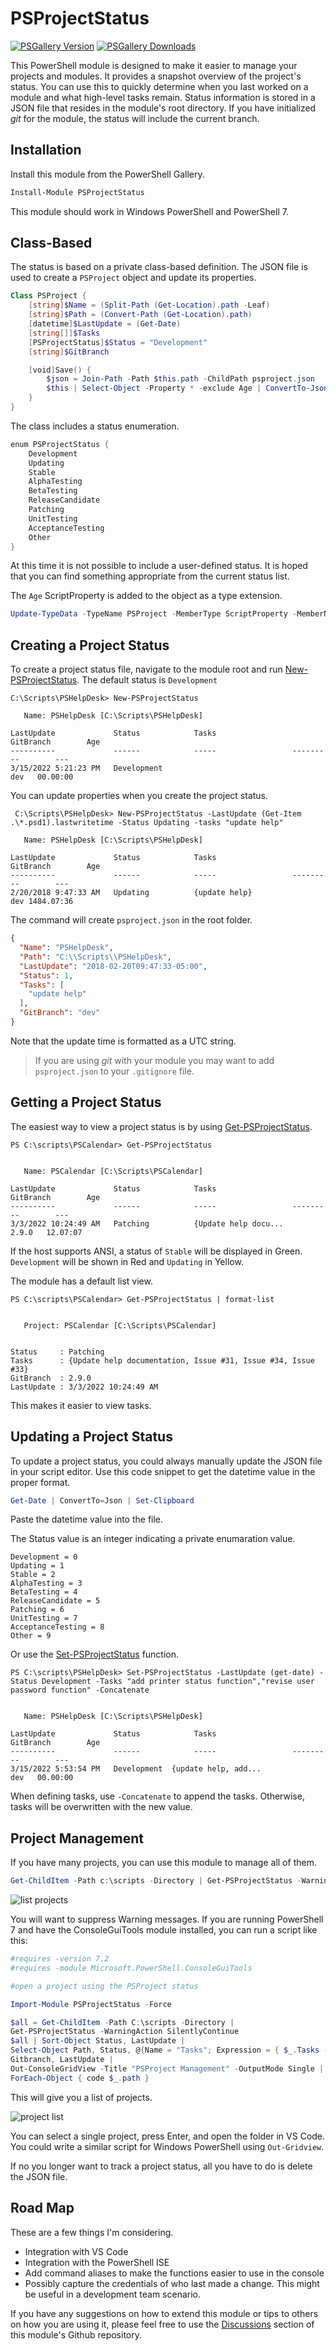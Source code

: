 # PSProjectStatus

[![PSGallery Version](https://img.shields.io/powershellgallery/v/PSProjectStatus.png?style=for-the-badge&label=PowerShell%20Gallery)](https://www.powershellgallery.com/packages/PSProjectStatus/) [![PSGallery Downloads](https://img.shields.io/powershellgallery/dt/PSProjectStatus.png?style=for-the-badge&label=Downloads)](https://www.powershellgallery.com/packages/PSProjectStatus/)

This PowerShell module is designed to make it easier to manage your projects and modules. It provides a snapshot overview of the project's status. You can use this to quickly determine when you last worked on a module and what high-level tasks remain. Status information is stored in a JSON file that resides in the module's root directory. If you have initialized *git* for the module, the status will include the current branch.

## Installation

Install this module from the PowerShell Gallery.

```powershell
Install-Module PSProjectStatus
```

This module should work in Windows PowerShell and PowerShell 7.

## Class-Based

The status is based on a private class-based definition. The JSON file is used to create a `PSProject` object and update its properties.

```powershell
Class PSProject {
    [string]$Name = (Split-Path (Get-Location).path -Leaf)
    [string]$Path = (Convert-Path (Get-Location).path)
    [datetime]$LastUpdate = (Get-Date)
    [string[]]$Tasks
    [PSProjectStatus]$Status = "Development"
    [string]$GitBranch

    [void]Save() {
        $json = Join-Path -Path $this.path -ChildPath psproject.json
        $this | Select-Object -Property * -exclude Age | ConvertTo-Json | Out-File $json
    }
}
```

The class includes a status enumeration.

```powershell
enum PSProjectStatus {
    Development
    Updating
    Stable
    AlphaTesting
    BetaTesting
    ReleaseCandidate
    Patching
    UnitTesting
    AcceptanceTesting
    Other
}
```

At this time it is not possible to include a user-defined status. It is hoped that you can find something appropriate from the current status list.

The `Age` ScriptProperty is added to the object as a type extension.

```powershell
Update-TypeData -TypeName PSProject -MemberType ScriptProperty -MemberName Age -Value { (Get-Date) - $this.lastUpdate } -Force
```

## Creating a Project Status

To create a project status file, navigate to the module root and run [New-PSProjectStatus](docs/New-PSProjectStatus.md). The default status is `Development`

```dos
C:\Scripts\PSHelpDesk> New-PSProjectStatus

   Name: PSHelpDesk [C:\Scripts\PSHelpDesk]

LastUpdate             Status            Tasks                 GitBranch        Age
----------             ------            -----                 ---------        ---
3/15/2022 5:21:23 PM   Development                                   dev   00.00:00
```

You can update properties when you create the project status.

```dos
 C:\Scripts\PSHelpDesk> New-PSProjectStatus -LastUpdate (Get-Item .\*.psd1).lastwritetime -Status Updating -tasks "update help"

   Name: PSHelpDesk [C:\Scripts\PSHelpDesk]

LastUpdate             Status            Tasks                 GitBranch        Age
----------             ------            -----                 ---------        ---
2/20/2018 9:47:33 AM   Updating          {update help}               dev 1484.07:36
```

The command will create `psproject.json` in the root folder.

```json
{
  "Name": "PSHelpDesk",
  "Path": "C:\\Scripts\\PSHelpDesk",
  "LastUpdate": "2018-02-20T09:47:33-05:00",
  "Status": 1,
  "Tasks": [
    "update help"
  ],
  "GitBranch": "dev"
}
```

Note that the update time is formatted as a UTC string.

> If you are using *git* with your module you may want to add `psproject.json` to your `.gitignore` file.

## Getting a Project Status

The easiest way to view a project status is by using [Get-PSProjectStatus](docs/New-PSProjectStatus.md).

```dos
PS C:\scripts\PSCalendar> Get-PSProjectStatus


   Name: PSCalendar [C:\Scripts\PSCalendar]

LastUpdate             Status            Tasks                 GitBranch        Age
----------             ------            -----                 ---------        ---
3/3/2022 10:24:49 AM   Patching          {Update help docu...      2.9.0   12.07:07
```

If the host supports ANSI, a status of `Stable` will be displayed in Green. `Development` will be shown in Red and `Updating` in Yellow.

The module has a default list view.

```dos
PS C:\scripts\PSCalendar> Get-PSProjectStatus | format-list


   Project: PSCalendar [C:\Scripts\PSCalendar]


Status     : Patching
Tasks      : {Update help documentation, Issue #31, Issue #34, Issue #33}
GitBranch  : 2.9.0
LastUpdate : 3/3/2022 10:24:49 AM
```

This makes it easier to view tasks.

## Updating a Project Status

To update a project status, you could always manually update the JSON file in your script editor. Use this code snippet to get the datetime value in the proper format.

```powershell
Get-Date | ConvertTo=Json | Set-Clipboard
```

Paste the datetime value into the file.

The Status value is an integer indicating a private enumaration value.

```text
Development = 0
Updating = 1
Stable = 2
AlphaTesting = 3
BetaTesting = 4
ReleaseCandidate = 5
Patching = 6
UnitTesting = 7
AcceptanceTesting = 8
Other = 9
```

Or use the [Set-PSProjectStatus](docs/Set-PSProjectStatus.md) function.

```dos
PS C:\scripts\PSHelpDesk> Set-PSProjectStatus -LastUpdate (get-date) -Status Development -Tasks "add printer status function","revise user password function" -Concatenate


   Name: PSHelpDesk [C:\Scripts\PSHelpDesk]

LastUpdate             Status            Tasks                 GitBranch        Age
----------             ------            -----                 ---------        ---
3/15/2022 5:53:54 PM   Development  {update help, add...             dev   00.00:00
```

When defining tasks, use `-Concatenate` to append the tasks. Otherwise, tasks will be overwritten with the new value.

## Project Management

If you have many projects, you can use this module to manage all of them.

```powershell
Get-ChildItem -Path c:\scripts -Directory | Get-PSProjectStatus -WarningAction SilentlyContinue
```

![list projects](images/list-projects.png)

You will want to suppress Warning messages. If you are running PowerShell 7 and have the ConsoleGuiTools module installed, you can run a script like this:

```powershell
#requires -version 7.2
#requires -module Microsoft.PowerShell.ConsoleGuiTools

#open a project using the PSProject status

Import-Module PSProjectStatus -Force

$all = Get-ChildItem -Path C:\scripts -Directory |
Get-PSProjectStatus -WarningAction SilentlyContinue
$all | Sort-Object Status, LastUpdate |
Select-Object Path, Status, @{Name = "Tasks"; Expression = { $_.Tasks -join ',' } },
Gitbranch, LastUpdate |
Out-ConsoleGridView -Title "PSProject Management" -OutputMode Single |
ForEach-Object { code $_.path }
```

This will give you a list of projects.

![project list](images/manage-psproject.png)

You can select a single project, press Enter, and open the folder in VS Code. You could write a similar script for Windows PowerShell using `Out-Gridview`.

If no you longer want to track a project status, all you have to do is delete the JSON file.

## Road Map

These are a few things I'm considering.

+ Integration with VS Code
+ Integration with the PowerShell ISE
+ Add command aliases to make the functions easier to use in the console
+ Possibly capture the credentials of who last made a change. This might be useful in a development team scenario.

If you have any suggestions on how to extend this module or tips to others on how you are using it, please feel free to use the [Discussions](https://github.com/jdhitsolutions/PSProjectStatus/discussions) section of this module's Github repository.
